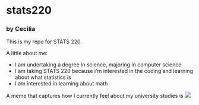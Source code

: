 # stats220
### by Cecilia

This is my repo for STATS 220. 

A little about me:

- I am undertaking a degree in science, majoring in computer science
- I am taking STATS 220 because i'm interested in the coding and learning about what statistics is
- I am interested in learning about math

A meme that captures how I currently feel about my university studies is ![](https://64.media.tumblr.com/4e15342c4bce5466db2d6188b78f2f98/tumblr_nh0gwq3VRU1s8njeuo1_500.gif)
